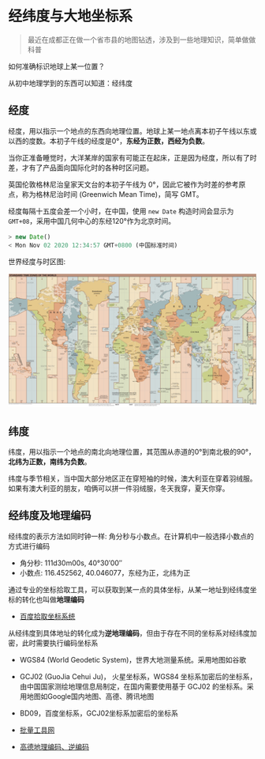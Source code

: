 # 经纬度与大地坐标系

> 最近在成都正在做一个省市县的地图钻透，涉及到一些地理知识，简单做做科普

如何准确标识地球上某一位置？

从初中地理学到的东西可以知道：经纬度

## 经度

经度，用以指示一个地点的东西向地理位置。地球上某一地点离本初子午线以东或以西的度数。本初子午线的经度是0°，**东经为正数，西经为负数**。

当你正准备睡觉时，大洋某岸的国家有可能正在起床，正是因为经度，所以有了时差，才有了产品面向国际化时的各种时区问题。

英国伦敦格林尼治皇家天文台的本初子午线为 0°，因此它被作为时差的参考原点，称为格林尼治时间 (Greenwich Mean Time)，简写 GMT。

经度每隔十五度会差一个小时，在中国，使用 `new Date` 构造时间会显示为 `GMT+08`，采用中国几何中心的东经120°作为北京时间。

``` js
> new Date()
< Mon Nov 02 2020 12:34:57 GMT+0800 (中国标准时间)
```

世界经度与时区图:

![世界经度与时区图](./assets/1600px-World_Time_Zones_Map.png)

## 纬度

纬度，用以指示一个地点的南北向地理位置，其范围从赤道的0°到南北极的90°，**北纬为正数，南纬为负数**。

纬度与季节相关，当中国大部分地区正在穿短袖的时候，澳大利亚在穿着羽绒服。如果有澳大利亚的朋友，咱俩可以拼一件羽绒服，冬天我穿，夏天你穿。

## 经纬度及地理编码

经纬度的表示方法如同时钟一样: 角分秒与小数点。在计算机中一般选择小数点的方式进行编码

+ 角分秒: 111d30m00s, 40°30′00″
+ 小数点: 116.452562, 40.046077，东经为正，北纬为正

通过专业的坐标拾取工具，可以获取到某一点的具体坐标，从某一地址到经纬度坐标的转化也叫做**地理编码**

+ [百度拾取坐标系统](http://api.map.baidu.com/lbsapi/getpoint/index.html)

从经纬度到具体地址的转化成为**逆地理编码**，但由于存在不同的坐标系对经纬度加密，此时需要执行编码坐标系

+ WGS84 (World Geodetic System)，世界大地测量系统。采用地图如谷歌
+ GCJ02 (GuoJia Cehui Ju)， 火星坐标系，WGS84 坐标系加密后的坐标系，由中国国家测绘地理信息局制定，在国内需要使用基于 GCJ02 的坐标系。采用地图如Google国内地图、高德、腾讯地图
+ BD09，百度坐标系，GCJ02坐标系加密后的坐标系

+ [批量工具网](https://www.piliang.tech/geocoding)
+ [高德地理编码、逆编码](https://lbs.amap.com/api/webservice/guide/api/georegeo)
